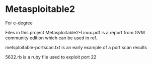 # Metasploitable2
For e-degree

Files in this project
Metasploitable2-Linux.pdf is a report from GVM community edition which can be used in ref.

metsploitable-portscan.txt is an early example of a port scan results

5632.rb is a ruby file used to exploit port 22

